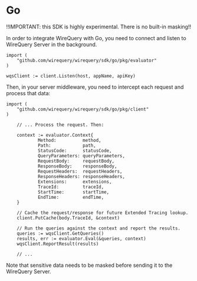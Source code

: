 # Go

!!IMPORTANT: this SDK is highly experimental. There is no built-in masking!!

In order to integrate WireQuery with Go, you need to connect and listen to WireQuery Server in the background.
```
import (
	"github.com/wirequery/wirequery/sdk/go/pkg/evaluator"
)

wqsClient := client.Listen(host, appName, apiKey)
```
Then, in your server middleware, you need to intercept each request and process that data:
```
import (
	"github.com/wirequery/wirequery/sdk/go/pkg/client"
)

    // ... Process the request. Then:

    context := evaluator.Context{
            Method:          method,
            Path:            path,
            StatusCode:      statusCode,
            QueryParameters: queryParameters,
            RequestBody:     requestBody,
            ResponseBody:    responseBody,
            RequestHeaders:  requestHeaders,
            ResponseHeaders: responseHeaders,
            Extensions:      extensions,
            TraceId:         traceId,
            StartTime:       startTime,
            EndTime:         endTime,
    }

    // Cache the request/response for future Extended Tracing lookup.
    client.PutCache(body.TraceId, &context)

    // Run the queries against the context and report the results.
    queries := wqsClient.GetQueries()
    results, err := evaluator.Eval(&queries, context)
    wqsClient.ReportResult(results)

    // ...
```
Note that sensitive data needs to be masked before sending it to the WireQuery Server.
